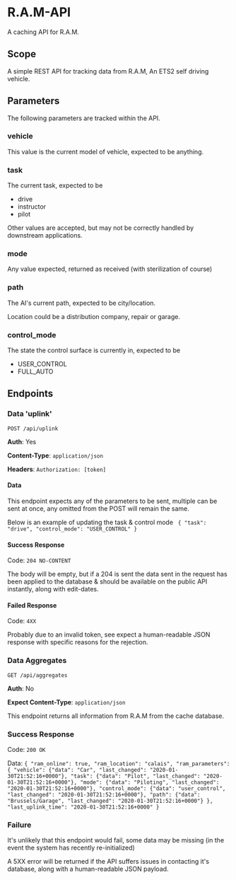# R.A.M-API
A caching API for R.A.M.

## Scope

A simple REST API for tracking data from R.A.M, An ETS2 self driving vehicle.

## Parameters

The following parameters are tracked within the API.

### vehicle

This value is the current model of vehicle, expected to be anything.

### task

The current task, expected to be 

- drive
- instructor
- pilot

Other values are accepted, but may not be correctly handled by downstream applications.

### mode

Any value expected, returned as received (with sterilization of course)

### path

The AI's current path, expected to be city/location.

Location could be a distribution company, repair or garage.

### control_mode

The state the control surface is currently in, expected to be 

- USER_CONTROL
- FULL_AUTO

## Endpoints

### Data 'uplink'

`POST /api/uplink`

**Auth**: Yes

**Content-Type**: `application/json`

**Headers**: `Authorization: [token]`

#### Data

This endpoint expects any of the parameters to be sent, multiple can be sent at once, any omitted from the POST
will remain the same. 

Below is an example of updating the task & control mode
` 
{
    "task": "drive",
    "control_mode": "USER_CONTROL"
}
`

#### Success Response

Code: `204 NO-CONTENT`

The body will be empty, but if a 204 is sent the data sent in the request has been applied to the database & should be 
available on the public API instantly, along with edit-dates.

#### Failed Response

Code: `4XX`

Probably due to an invalid token, see expect a human-readable JSON response with specific reasons for the rejection.

### Data Aggregates

`GET /api/aggregates`

**Auth**: No

**Expect Content-Type**: `application/json`

This endpoint returns all information from R.A.M from the cache database.

### Success Response

Code: `200 OK`

Data:
`
{
    "ram_online": true,
    "ram_location": "calais",
    "ram_parameters": {
        "vehicle": {"data": "Car", "last_changed": "2020-01-30T21:52:16+0000"},
        "task": {"data": "Pilot", "last_changed": "2020-01-30T21:52:16+0000"},
        "mode": {"data": "Piloting", "last_changed": "2020-01-30T21:52:16+0000"},
        "control_mode": {"data": "user_control", "last_changed": "2020-01-30T21:52:16+0000"},
        "path": {"data": "Brussels/Garage", "last_changed": "2020-01-30T21:52:16+0000"}
    },
    "last_uplink_time": "2020-01-30T21:52:16+0000"
}
`

### Failure

It's unlikely that this endpoint would fail, some data may be missing (in the event the system has recently re-initialized)

A 5XX error will be returned if the API suffers issues in contacting it's database, along with a human-readable JSON payload.